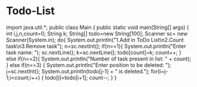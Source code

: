 # Todo-List
import java.util.*;
public class Main
{
public static void main(String[] args) {
int i,j,n,count=0;
String k;
String[] todo=new String[100];
Scanner sc= new Scanner(System.in);
do{
System.out.println("1.Add in ToDo List\n2.Count task\n3.Remove task");
n=sc.nextInt();
if(n==1){
System.out.println("Enter task name: ");
sc.nextLine();
k=sc.nextLine();
todo[count]=k;
count++;
}
else if(n==2){
System.out.println("Number of task present in list: " + count);
}
else if(n==3) {
System.out.println("Enter position to be deleted: ");
j=sc.nextInt();
System.out.println(todo[j-1] + " is deleted.");
for(i=j-1;i<count;i++) {
todo[i]=todo[i+1];
count--;
}
}
